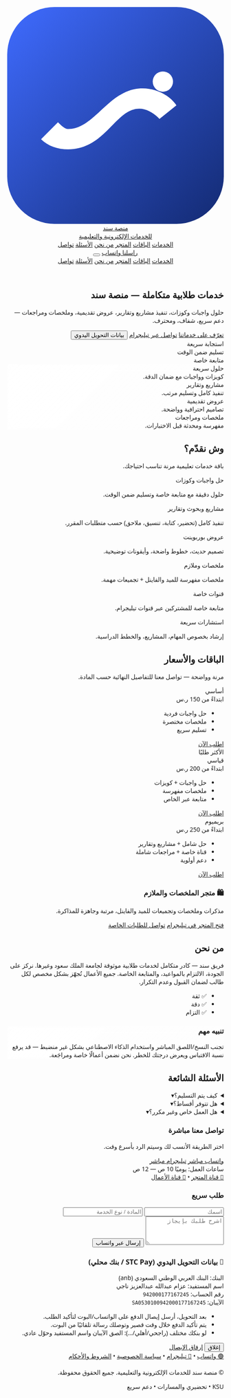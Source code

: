 <!doctype html>

<html lang="ar" dir="rtl">
<head>
  <meta charset="utf-8" />
  <meta name="viewport" content="width=device-width, initial-scale=1" />
  <title>منصة سند للخدمات الإلكترونية والتعليمية | خدمات طلابية متكاملة</title>
  <meta name="description" content="حل واجبات وكوزات، مشاريع وتقارير، عروض تقديمية، ملخصات ومراجعات — دعم سريع ومتابعة خاصة لطلاب جامعة الملك سعود وغيرها. واتساب وتيليجرام." />
  <meta property="og:title" content="منصة سند للخدمات الإلكترونية والتعليمية" />
  <meta property="og:description" content="خدمات طلابية متكاملة: حلول، مشاريع، ملخصات، متاجر ملازم — دعم سريع وموثوق." />
  <meta property="og:type" content="website" />
  <meta property="og:locale" content="ar_SA" />
  <meta property="og:image" content="/og-saad-sanad.png" />
  <link rel="icon" href="/favicon.svg" type="image/svg+xml" />
  <link rel="preconnect" href="https://fonts.googleapis.com">
  <link rel="preconnect" href="https://fonts.gstatic.com" crossorigin>
  <link href="https://fonts.googleapis.com/css2?family=Cairo:wght@400;600;700;800&display=swap" rel="stylesheet">
  <script src="https://cdn.tailwindcss.com"></script>
  <script>
    tailwind.config = {
      theme: {
        extend: {
          fontFamily: { sans: ['Cairo', 'ui-sans-serif', 'system-ui'] },
          colors: {
            brand: {
              50: '#f1f6ff', 100: '#dfeaff', 200: '#c4d6ff', 300: '#9ebaff',
              400: '#6f95ff', 500: '#3f6bff', 600: '#2853e6', 700: '#1f42b8',
              800: '#18358f', 900: '#132a72'
            },
            accent: { 500: '#10b981' }
          }
        }
      }
    }
  </script>
  <style>
    html, body { font-family: 'Cairo', system-ui, -apple-system, Segoe UI, Roboto, 'Helvetica Neue', Arial, 'Noto Sans', 'Apple Color Emoji', 'Segoe UI Emoji'; }
    .glass { backdrop-filter: blur(10px); background: linear-gradient(135deg, rgba(255,255,255,.75), rgba(255,255,255,.55)); }
    .btn { @apply inline-flex items-center justify-center px-4 py-2 rounded-xl transition; }
  </style>
  <!-- Google Analytics (ضع المعرّف لاحقًا بدل G-XXXXXXX) -->
  <script async src="https://www.googletagmanager.com/gtag/js?id=G-XXXXXXX"></script>
  <script>
    window.dataLayer = window.dataLayer || [];
    function gtag(){dataLayer.push(arguments);} gtag('js', new Date()); gtag('config', 'G-XXXXXXX');
  </script>
  <!-- JSON-LD: Organization -->
  <script type="application/ld+json">
  {
    "@context": "https://schema.org",
    "@type": "Organization",
    "name": "منصة سند للخدمات الإلكترونية والتعليمية",
    "url": "https://example.com",
    "logo": "https://example.com/favicon.svg",
    "sameAs": [
      "https://t.me/iTx7llxb_15",
      "https://wa.me/966565885750"
    ]
  }
  </script>
</head>
<body class="bg-slate-50 text-slate-800">
  <!-- Navbar -->
  <header class="sticky top-0 z-40 bg-white/80 backdrop-blur border-b border-slate-200">
    <div class="max-w-7xl mx-auto px-4 sm:px-6 lg:px-8 py-3 flex items-center justify-between">
      <a href="#home" class="flex items-center gap-3">
        <!-- Logo SVG -->
        <svg class="w-10 h-10" viewBox="0 0 64 64" xmlns="http://www.w3.org/2000/svg" aria-label="Sanad Logo">
          <defs>
            <linearGradient id="g" x1="0" x2="1" y1="0" y2="1">
              <stop offset="0%" stop-color="#3f6bff"/>
              <stop offset="100%" stop-color="#132a72"/>
            </linearGradient>
          </defs>
          <rect rx="14" width="64" height="64" fill="url(#g)"/>
          <path d="M18 36c8 0 12-12 22-12 4 0 8 2 10 5l-5 4c-2-2-4-3-6-3-7 0-10 12-21 12-3 0-6-1-8-3l5-5c1 1 2 2 3 2z" fill="#fff"/>
          <circle cx="46" cy="22" r="3" fill="#fff"/>
        </svg>
        <div>
          <div class="text-lg sm:text-xl font-extrabold">منصة سند</div>
          <div class="text-xs text-slate-500">للخدمات الإلكترونية والتعليمية</div>
        </div>
      </a>
      <nav class="hidden md:flex items-center gap-6 text-sm">
        <a href="#services" class="hover:text-brand-700">الخدمات</a>
        <a href="#pricing" class="hover:text-brand-700">الباقات</a>
        <a href="#store" class="hover:text-brand-700">المتجر</a>
        <a href="#about" class="hover:text-brand-700">من نحن</a>
        <a href="#faq" class="hover:text-brand-700">الأسئلة</a>
        <a href="#contact" class="hover:text-brand-700">تواصل</a>
      </nav>
      <div class="flex items-center gap-2">
        <a href="https://wa.me/966565885750" target="_blank" class="hidden sm:inline-flex px-4 py-2 rounded-xl bg-brand-700 text-white hover:bg-brand-800">راسلنا واتساب</a>
        <button id="menuBtn" class="md:hidden p-2 rounded-lg hover:bg-slate-100" aria-label="قائمة">
          <svg xmlns="http://www.w3.org/2000/svg" viewBox="0 0 24 24" fill="currentColor" class="w-6 h-6"><path fill-rule="evenodd" d="M3.75 5.25a.75.75 0 0 1 .75-.75h15a.75.75 0 0 1 0 1.5h-15a.75.75 0 0 1-.75-.75Zm0 6a.75.75 0 0 1 .75-.75h15a.75.75 0 0 1 0 1.5h-15a.75.75 0 0 1-.75-.75Zm0 6a.75.75 0 0 1 .75-.75h15a.75.75 0 0 1 0 1.5h-15a.75.75 0 0 1-.75-.75Z" clip-rule="evenodd"/></svg>
        </button>
      </div>
    </div>
    <div id="mobileNav" class="md:hidden hidden border-t border-slate-200 bg-white">
      <div class="px-4 py-3 flex flex-col gap-3 text-sm">
        <a href="#services" class="hover:text-brand-700">الخدمات</a>
        <a href="#pricing" class="hover:text-brand-700">الباقات</a>
        <a href="#store" class="hover:text-brand-700">المتجر</a>
        <a href="#about" class="hover:text-brand-700">من نحن</a>
        <a href="#faq" class="hover:text-brand-700">الأسئلة</a>
        <a href="#contact" class="hover:text-brand-700">تواصل</a>
      </div>
    </div>
  </header>  <!-- Hero -->  <section id="home" class="relative overflow-hidden">
    <div class="absolute inset-0 bg-gradient-to-b from-brand-50 via-white to-slate-50"></div>
    <div class="relative max-w-7xl mx-auto px-4 sm:px-6 lg:px-8 py-16 sm:py-24 lg:py-28 grid lg:grid-cols-2 gap-10 items-center">
      <div>
        <h1 class="text-3xl sm:text-4xl lg:text-5xl font-extrabold leading-[1.2] text-slate-900">
          خدمات طلابية متكاملة <span class="text-brand-700">— منصة سند</span>
        </h1>
        <p class="mt-5 text-slate-600 text-lg sm:text-xl">حلول واجبات وكوزات، تنفيذ مشاريع وتقارير، عروض تقديمية، وملخصات ومراجعات — دعم سريع، شفاف، ومحترف.</p>
        <div class="mt-8 flex flex-wrap gap-3">
          <a href="#services" class="px-5 py-3 rounded-xl bg-brand-700 text-white hover:bg-brand-800">تعرّف على خدماتنا</a>
          <a href="https://t.me/iTx7llxb_15" target="_blank" class="px-5 py-3 rounded-xl border border-slate-300 hover:border-brand-600 hover:text-brand-700">تواصل عبر تيليجرام</a>
          <button class="px-5 py-3 rounded-xl border border-slate-300 hover:border-brand-600 hover:text-brand-700" onclick="openManualPayment()">بيانات التحويل اليدوي</button>
        </div>
        <div class="mt-6 flex items-center gap-4 text-sm text-slate-500">
          <div class="flex items-center gap-2"><span class="inline-block w-2 h-2 rounded-full bg-accent-500"></span> استجابة سريعة</div>
          <div class="flex items-center gap-2"><span class="inline-block w-2 h-2 rounded-full bg-accent-500"></span> تسليم ضمن الوقت</div>
          <div class="flex items-center gap-2"><span class="inline-block w-2 h-2 rounded-full bg-accent-500"></span> متابعة خاصة</div>
        </div>
      </div>
      <div class="lg:pl-8">
        <div class="glass rounded-3xl p-6 shadow-xl ring-1 ring-slate-200">
          <div class="grid sm:grid-cols-2 gap-4">
            <div class="p-4 rounded-2xl bg-white shadow-sm ring-1 ring-slate-100">
              <div class="text-brand-700 font-bold">حلول سريعة</div>
              <div class="text-sm text-slate-600 mt-1">كويزات وواجبات مع ضمان الدقة.</div>
            </div>
            <div class="p-4 rounded-2xl bg-white shadow-sm ring-1 ring-slate-100">
              <div class="text-brand-700 font-bold">مشاريع وتقارير</div>
              <div class="text-sm text-slate-600 mt-1">تنفيذ كامل وتسليم مرتب.</div>
            </div>
            <div class="p-4 rounded-2xl bg-white shadow-sm ring-1 ring-slate-100">
              <div class="text-brand-700 font-bold">عروض تقديمية</div>
              <div class="text-sm text-slate-600 mt-1">تصاميم احترافية وواضحة.</div>
            </div>
            <div class="p-4 rounded-2xl bg-white shadow-sm ring-1 ring-slate-100">
              <div class="text-brand-700 font-bold">ملخصات ومراجعات</div>
              <div class="text-sm text-slate-600 mt-1">مفهرسة ومحدثة قبل الاختبارات.</div>
            </div>
          </div>
        </div>
      </div>
    </div>
  </section>  <!-- Services -->  <section id="services" class="py-16 sm:py-20">
    <div class="max-w-7xl mx-auto px-4 sm:px-6 lg:px-8">
      <h2 class="text-2xl sm:text-3xl font-extrabold">وش نقدّم؟</h2>
      <p class="text-slate-600 mt-2">باقة خدمات تعليمية مرنة تناسب احتياجك.</p>
      <div class="mt-8 grid sm:grid-cols-2 lg:grid-cols-3 gap-6">
        <div class="p-6 bg-white rounded-2xl shadow-sm ring-1 ring-slate-200">
          <div class="text-brand-700 font-bold">حل واجبات وكوزات</div>
          <p class="text-sm text-slate-600 mt-2">حلول دقيقة مع متابعة خاصة وتسليم ضمن الوقت.</p>
        </div>
        <div class="p-6 bg-white rounded-2xl shadow-sm ring-1 ring-slate-200">
          <div class="text-brand-700 font-bold">مشاريع وبحوث وتقارير</div>
          <p class="text-sm text-slate-600 mt-2">تنفيذ كامل (تحضير، كتابة، تنسيق، ملاحق) حسب متطلبات المقرر.</p>
        </div>
        <div class="p-6 bg-white rounded-2xl shadow-sm ring-1 ring-slate-200">
          <div class="text-brand-700 font-bold">عروض بوربوينت</div>
          <p class="text-sm text-slate-600 mt-2">تصميم حديث، خطوط واضحة، وأيقونات توضيحية.</p>
        </div>
        <div class="p-6 bg-white rounded-2xl shadow-sm ring-1 ring-slate-200">
          <div class="text-brand-700 font-bold">ملخصات وملازم</div>
          <p class="text-sm text-slate-600 mt-2">ملخصات مفهرسة للميد والفاينل + تجميعات مهمة.</p>
        </div>
        <div class="p-6 bg-white rounded-2xl shadow-sm ring-1 ring-slate-200">
          <div class="text-brand-700 font-bold">قنوات خاصة</div>
          <p class="text-sm text-slate-600 mt-2">متابعة خاصة للمشتركين عبر قنوات تيليجرام.</p>
        </div>
        <div class="p-6 bg-white rounded-2xl shadow-sm ring-1 ring-slate-200">
          <div class="text-brand-700 font-bold">استشارات سريعة</div>
          <p class="text-sm text-slate-600 mt-2">إرشاد بخصوص المهام، المشاريع، والخطط الدراسية.</p>
        </div>
      </div>
    </div>
  </section>  <!-- Pricing -->  <section id="pricing" class="py-16 sm:py-20 bg-gradient-to-b from-white to-slate-50">
    <div class="max-w-7xl mx-auto px-4 sm:px-6 lg:px-8">
      <h2 class="text-2xl sm:text-3xl font-extrabold">الباقات والأسعار</h2>
      <p class="text-slate-600 mt-2">مرنة وواضحة — تواصل معنا للتفاصيل النهائية حسب المادة.</p>
      <div class="mt-8 grid md:grid-cols-3 gap-6">
        <div class="bg-white rounded-2xl shadow-sm ring-1 ring-slate-200 p-6 flex flex-col">
          <div class="text-sm text-slate-500">أساسي</div>
          <div class="text-3xl font-extrabold mt-1">ابتداءً من 150 ر.س</div>
          <ul class="mt-4 space-y-2 text-sm text-slate-600">
            <li>حل واجبات فردية</li>
            <li>ملخصات مختصرة</li>
            <li>تسليم سريع</li>
          </ul>
          <a href="https://wa.me/966565885750?text=أرغب%20في%20باقة%20أساسي" target="_blank" class="mt-auto inline-flex justify-center items-center px-4 py-2 rounded-xl bg-brand-700 text-white hover:bg-brand-800">اطلب الآن</a>
        </div>
        <div class="bg-white rounded-2xl shadow-lg ring-2 ring-brand-600 p-6 flex flex-col relative">
          <span class="absolute -top-3 left-4 bg-brand-700 text-white text-xs px-3 py-1 rounded-full">الأكثر طلبًا</span>
          <div class="text-sm text-slate-500">قياسي</div>
          <div class="text-3xl font-extrabold mt-1">ابتداءً من 200 ر.س</div>
          <ul class="mt-4 space-y-2 text-sm text-slate-600">
            <li>حل واجبات + كويزات</li>
            <li>ملخصات مفهرسة</li>
            <li>متابعة عبر الخاص</li>
          </ul>
          <a href="https://wa.me/966565885750?text=أرغب%20في%20باقة%20قياسي" target="_blank" class="mt-auto inline-flex justify-center items-center px-4 py-2 rounded-xl bg-brand-700 text-white hover:bg-brand-800">اطلب الآن</a>
        </div>
        <div class="bg-white rounded-2xl shadow-sm ring-1 ring-slate-200 p-6 flex flex-col">
          <div class="text-sm text-slate-500">بريميوم</div>
          <div class="text-3xl font-extrabold mt-1">ابتداءً من 250 ر.س</div>
          <ul class="mt-4 space-y-2 text-sm text-slate-600">
            <li>حل شامل + مشاريع وتقارير</li>
            <li>قناة خاصة + مراجعات شاملة</li>
            <li>دعم أولوية</li>
          </ul>
          <a href="https://wa.me/966565885750?text=أرغب%20في%20باقة%20بريميوم" target="_blank" class="mt-auto inline-flex justify-center items-center px-4 py-2 rounded-xl bg-brand-700 text-white hover:bg-brand-800">اطلب الآن</a>
        </div>
      </div>
    </div>
  </section>  <!-- Store CTA -->  <section id="store" class="py-16 sm:py-20">
    <div class="max-w-7xl mx-auto px-4 sm:px-6 lg:px-8">
      <div class="rounded-3xl p-8 bg-gradient-to-br from-brand-700 to-brand-900 text-white">
        <h3 class="text-2xl sm:text-3xl font-extrabold">🛍️ متجر الملخصات والملازم</h3>
        <p class="mt-2 text-brand-100">مذكرات وملخصات وتجميعات للميد والفاينل، مرتبة وجاهزة للمذاكرة.</p>
        <div class="mt-6 flex flex-wrap gap-3">
          <a href="https://t.me/Helping_KSU" target="_blank" class="px-5 py-3 rounded-xl bg-white/10 hover:bg-white/20">فتح المتجر في تيليجرام</a>
          <a href="https://t.me/iTx7llxb_15" target="_blank" class="px-5 py-3 rounded-xl bg-white text-brand-800">تواصل للطلبات الخاصة</a>
        </div>
      </div>
    </div>
  </section>  <!-- About -->  <section id="about" class="py-16 sm:py-20 bg-white">
    <div class="max-w-6xl mx-auto px-4 sm:px-6 lg:px-8 grid lg:grid-cols-2 gap-10 items-start">
      <div>
        <h2 class="text-2xl sm:text-3xl font-extrabold">من نحن</h2>
        <p class="mt-3 text-slate-600">فريق سند — كادر متكامل لخدمات طلابية موثوقة لجامعة الملك سعود وغيرها. نركز على الجودة، الالتزام بالمواعيد، والمتابعة الخاصة.
        جميع الأعمال تُجهّز بشكل مخصص لكل طالب لضمان القبول وعدم التكرار.</p>
        <ul class="mt-4 space-y-2 text-slate-700">
          <li>✅ ثقة</li>
          <li>✅ دقة</li>
          <li>✅ التزام</li>
        </ul>
      </div>
      <div class="glass rounded-3xl p-6 shadow-xl ring-1 ring-slate-200">
        <h3 class="font-bold text-brand-700">تنبيه مهم</h3>
        <p class="mt-2 text-sm text-slate-600">تجنب النسخ/اللصق المباشر واستخدام الذكاء الاصطناعي بشكل غير منضبط — قد يرفع نسبة الاقتباس ويعرض درجتك للخطر. نحن نضمن أعمالًا خاصة ومراجَعة.</p>
      </div>
    </div>
  </section>  <!-- FAQ -->  <section id="faq" class="py-16 sm:py-20">
    <div class="max-w-4xl mx-auto px-4 sm:px-6 lg:px-8">
      <h2 class="text-2xl sm:text-3xl font-extrabold">الأسئلة الشائعة</h2>
      <div class="mt-6 divide-y divide-slate-200 bg-white rounded-2xl ring-1 ring-slate-200">
        <details class="group p-5">
          <summary class="cursor-pointer flex items-center justify-between font-semibold">كيف يتم التسليم؟<span class="transition group-open:rotate-180">▾</span></summary>
          <div class="mt-3 text-slate-600">يتم التسليم على الواتساب/تيليجرام أو عبر قناة المادة الخاصة حسب نوع الخدمة.</div>
        </details>
        <details class="group p-5">
          <summary class="cursor-pointer flex items-center justify-between font-semibold">هل تتوفر أقساط؟<span class="transition group-open:rotate-180">▾</span></summary>
          <div class="mt-3 text-slate-600">نعم لبعض الباقات والمشاريع، نسّق معنا التفاصيل قبل البدء.</div>
        </details>
        <details class="group p-5">
          <summary class="cursor-pointer flex items-center justify-between font-semibold">هل العمل خاص وغير مكرر؟<span class="transition group-open:rotate-180">▾</span></summary>
          <div class="mt-3 text-slate-600">نعم، كل طالب له عمل خاص لضمان القبول وعدم التكرار.</div>
        </details>
      </div>
    </div>
  </section>  <!-- Contact -->  <section id="contact" class="py-16 sm:py-20 bg-slate-50">
    <div class="max-w-5xl mx-auto px-4 sm:px-6 lg:px-8 grid lg:grid-cols-2 gap-8 items-start">
      <div class="bg-white rounded-2xl shadow-sm ring-1 ring-slate-200 p-6">
        <h3 class="text-xl font-extrabold">تواصل معنا مباشرة</h3>
        <p class="text-slate-600 mt-2">اختر الطريقة الأنسب لك وسيتم الرد بأسرع وقت.</p>
        <div class="mt-4 flex flex-col gap-3">
          <a href="https://wa.me/966565885750" target="_blank" class="inline-flex items-center justify-center gap-2 px-4 py-3 rounded-xl bg-green-600 text-white hover:bg-green-700">واتساب مباشر</a>
          <a href="https://t.me/iTx7llxb_15" target="_blank" class="inline-flex items-center justify-center gap-2 px-4 py-3 rounded-xl bg-sky-600 text-white hover:bg-sky-700">تيليجرام مباشر</a>
        </div>
        <div class="mt-6 text-sm text-slate-500">ساعات العمل: يوميًا 10 ص — 12 ص</div>
        <div class="mt-6 flex items-center gap-3 text-slate-500">
          <a href="https://t.me/Helping_KSU" target="_blank" aria-label="قناة المتجر" class="hover:text-brand-700">📣 قناة المتجر</a>
          <span>•</span>
          <a href="https://t.me/student_services24" target="_blank" class="hover:text-brand-700">📢 قناة الأعمال</a>
        </div>
      </div>
      <form class="bg-white rounded-2xl shadow-sm ring-1 ring-slate-200 p-6" onsubmit="sendQuick(event)">
        <h3 class="text-xl font-extrabold">طلب سريع</h3>
        <div class="mt-4 grid grid-cols-1 gap-4">
          <input id="name" required class="w-full rounded-xl border-slate-300 focus:ring-brand-600 focus:border-brand-600" placeholder="اسمك" />
          <input id="subject" required class="w-full rounded-xl border-slate-300 focus:ring-brand-600 focus:border-brand-600" placeholder="المادة / نوع الخدمة" />
          <textarea id="msg" rows="4" class="w-full rounded-xl border-slate-300 focus:ring-brand-600 focus:border-brand-600" placeholder="اشرح طلبك بإيجاز"></textarea>
          <button class="px-5 py-3 rounded-xl bg-brand-700 text-white hover:bg-brand-800">إرسال عبر واتساب</button>
        </div>
      </form>
    </div>
  </section>  <!-- Manual Payment Modal -->  <div id="paymentModal" class="fixed inset-0 z-50 hidden">
    <div class="absolute inset-0 bg-black/40" onclick="closeManualPayment()"></div>
    <div class="relative max-w-xl mx-auto mt-24 bg-white rounded-2xl shadow-2xl ring-1 ring-slate-200 p-6">
      <h3 class="text-xl font-extrabold mb-3">🏦 بيانات التحويل اليدوي (STC Pay / بنك محلي)</h3>
      <div class="text-sm bg-slate-50 rounded-xl p-4 border border-slate-200">
        <div class="font-bold">البنك: البنك العربي الوطني السعودي (anb)</div>
        <div>اسم المستفيد: <span class="font-semibold">عزام عبدالله عبدالعزيز ناجي</span></div>
        <div>رقم الحساب: <code class="bg-white px-1 rounded">942000177167245</code></div>
        <div>الآيبان: <code class="bg-white px-1 rounded">SA0530100942000177167245</code></div>
      </div>
      <ul class="text-sm text-slate-600 mt-3 list-disc pr-5 space-y-1">
        <li>بعد التحويل، أرسل <span class="font-semibold">إيصال الدفع</span> على الواتساب/البوت لتأكيد الطلب.</li>
        <li>يتم تأكيد الدفع خلال وقت قصير وتوصلك رسالة تلقائيًا من البوت.</li>
        <li>لو بنكك مختلف (راجحي/أهلي/…): الصق <span class="font-semibold">الآيبان واسم المستفيد</span> وحوّل عادي.</li>
      </ul>
      <div class="mt-4 flex gap-2 justify-end">
        <button class="btn border border-slate-300 hover:bg-slate-100" onclick="closeManualPayment()">إغلاق</button>
        <a class="btn bg-brand-700 text-white hover:bg-brand-800" href="https://wa.me/966565885750?text=تم%20التحويل%20وهذا%20الإيصال" target="_blank">إرفاق الإيصال</a>
      </div>
    </div>
  </div>  <!-- Footer -->  <footer class="border-t border-slate-200">
    <div class="max-w-7xl mx-auto px-4 sm:px-6 lg:px-8 py-8 flex flex-col gap-6">
      <div class="flex items-center gap-3">
        <a href="https://wa.me/966565885750" target="_blank" class="inline-flex items-center gap-2 text-slate-600 hover:text-brand-700">🟢 واتساب</a>
        <span>•</span>
        <a href="https://t.me/iTx7llxb_15" target="_blank" class="inline-flex items-center gap-2 text-slate-600 hover:text-brand-700">🔵 تيليجرام</a>
        <span>•</span>
        <a href="#privacy" class="inline-flex items-center gap-2 text-slate-600 hover:text-brand-700">سياسة الخصوصية</a>
        <span>•</span>
        <a href="#terms" class="inline-flex items-center gap-2 text-slate-600 hover:text-brand-700">الشروط والأحكام</a>
      </div>
      <div class="flex flex-col sm:flex-row items-center justify-between gap-4">
        <p class="text-sm text-slate-500">© <span id="y"></span> منصة سند للخدمات الإلكترونية والتعليمية. جميع الحقوق محفوظة.</p>
        <div class="text-sm text-slate-500">KSU • تحضيري والمسارات • دعم سريع</div>
      </div>
    </div>
  </footer>  <script>
    // Mobile nav toggle
    const menuBtn = document.getElementById('menuBtn');
    const mobileNav = document.getElementById('mobileNav');
    menuBtn?.addEventListener('click', () => mobileNav.classList.toggle('hidden'));
    // Year
    document.getElementById('y').textContent = new Date().getFullYear();
    // Quick WhatsApp sender
    function sendQuick(e){
      e.preventDefault();
      const name = document.getElementById('name').value.trim();
      const subject = document.getElementById('subject').value.trim();
      const msg = document.getElementById('msg').value.trim();
      const text = encodeURIComponent(`مرحبًا، أنا ${name}
أحتاج: ${subject}
التفاصيل: ${msg}`);
      window.open(`https://wa.me/966565885750?text=${text}`, '_blank');
    }
    // Manual Payment modal
    function openManualPayment(){document.getElementById('paymentModal').classList.remove('hidden');}
    function closeManualPayment(){document.getElementById('paymentModal').classList.add('hidden');}
    window.openManualPayment = openManualPayment; window.closeManualPayment = closeManualPayment;
  </script></body>
</html>
